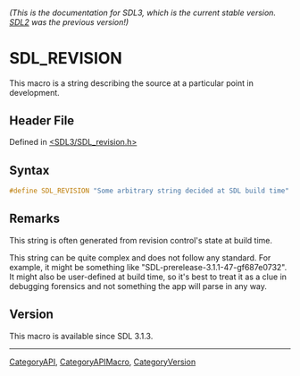 ###### (This is the documentation for SDL3, which is the current stable version. [SDL2](https://wiki.libsdl.org/SDL2/) was the previous version!)
# SDL_REVISION

This macro is a string describing the source at a particular point in development.

## Header File

Defined in [<SDL3/SDL_revision.h>](https://github.com/libsdl-org/SDL/blob/main/include/SDL3/SDL_revision.h)

## Syntax

```c
#define SDL_REVISION "Some arbitrary string decided at SDL build time"
```

## Remarks

This string is often generated from revision control's state at build time.

This string can be quite complex and does not follow any standard. For
example, it might be something like "SDL-prerelease-3.1.1-47-gf687e0732".
It might also be user-defined at build time, so it's best to treat it as a
clue in debugging forensics and not something the app will parse in any
way.

## Version

This macro is available since SDL 3.1.3.

----
[CategoryAPI](CategoryAPI), [CategoryAPIMacro](CategoryAPIMacro), [CategoryVersion](CategoryVersion)


